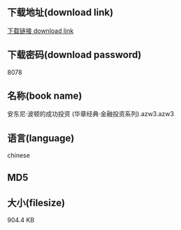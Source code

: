 ## 下载地址(download link)
[下载链接 download link](https://tutu365.netlify.app/?s=%E5%AE%89%E4%B8%9C%E5%B0%BC%C2%B7%E6%B3%A2%E9%A1%BF%E7%9A%84%E6%88%90%E5%8A%9F%E6%8A%95%E8%B5%84+%28%E5%8D%8E%E7%AB%A0%E7%BB%8F%E5%85%B8%C2%B7%E9%87%91%E8%9E%8D%E6%8A%95%E8%B5%84%E7%B3%BB%E5%88%97%29.azw3)

## 下载密码(download password)
8078

## 名称(book name)
安东尼·波顿的成功投资 (华章经典·金融投资系列).azw3.azw3

## 语言(language)
chinese

## MD5


## 大小(filesize)
904.4 KB
